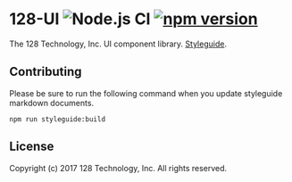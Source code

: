 # 128-UI ![Node.js CI](https://github.com/128technology/128-ui/workflows/Node.js%20CI/badge.svg)  [![npm version](https://badge.fury.io/js/%40128technology%2Fui.svg)](https://badge.fury.io/js/%40128technology%2Fui)

The 128 Technology, Inc. UI component library. [Styleguide](https://128technology.github.io/128-ui/).

## Contributing

Please be sure to run the following command when you update styleguide markdown documents. 

```
npm run styleguide:build
```

## License

Copyright (c) 2017 128 Technology, Inc. All rights reserved.
